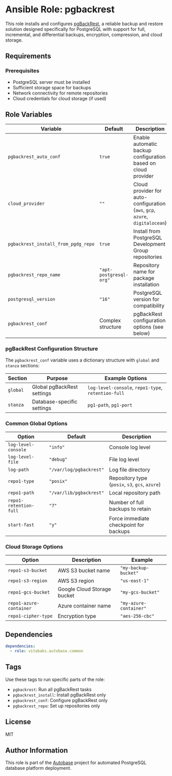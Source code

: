# Ansible Role: pgbackrest

This role installs and configures [pgBackRest](https://pgbackrest.org/), a reliable backup and restore solution designed specifically for PostgreSQL with support for full, incremental, and differential backups, encryption, compression, and cloud storage.

## Requirements

### Prerequisites

- PostgreSQL server must be installed
- Sufficient storage space for backups
- Network connectivity for remote repositories
- Cloud credentials for cloud storage (if used)

## Role Variables

| Variable | Default | Description |
|----------|---------|-------------|
| `pgbackrest_auto_conf` | `true` | Enable automatic backup configuration based on cloud provider |
| `cloud_provider` | `""` | Cloud provider for auto-configuration (`aws`, `gcp`, `azure`, `digitalocean`) |
| `pgbackrest_install_from_pgdg_repo` | `true` | Install from PostgreSQL Development Group repositories |
| `pgbackrest_repo_name` | `"apt-postgresql-org"` | Repository name for package installation |
| `postgresql_version` | `"16"` | PostgreSQL version for compatibility |
| `pgbackrest_conf` | Complex structure | pgBackRest configuration options (see below) |

### pgBackRest Configuration Structure

The `pgbackrest_conf` variable uses a dictionary structure with `global` and `stanza` sections:

| Section | Purpose | Example Options |
|---------|---------|-----------------|
| `global` | Global pgBackRest settings | `log-level-console`, `repo1-type`, `retention-full` |
| `stanza` | Database-specific settings | `pg1-path`, `pg1-port` |

### Common Global Options

| Option | Default | Description |
|--------|---------|-------------|
| `log-level-console` | `"info"` | Console log level |
| `log-level-file` | `"debug"` | File log level |
| `log-path` | `"/var/log/pgbackrest"` | Log file directory |
| `repo1-type` | `"posix"` | Repository type (`posix`, `s3`, `gcs`, `azure`) |
| `repo1-path` | `"/var/lib/pgbackrest"` | Local repository path |
| `repo1-retention-full` | `"7"` | Number of full backups to retain |
| `start-fast` | `"y"` | Force immediate checkpoint for backups |

### Cloud Storage Options

| Option | Description | Example |
|--------|-------------|---------|
| `repo1-s3-bucket` | AWS S3 bucket name | `"my-backup-bucket"` |
| `repo1-s3-region` | AWS S3 region | `"us-east-1"` |
| `repo1-gcs-bucket` | Google Cloud Storage bucket | `"my-gcs-bucket"` |
| `repo1-azure-container` | Azure container name | `"my-azure-container"` |
| `repo1-cipher-type` | Encryption type | `"aes-256-cbc"` |

## Dependencies

```yaml
dependencies:
  - role: vitabaks.autobase.common
```

## Tags

Use these tags to run specific parts of the role:

- `pgbackrest`: Run all pgBackRest tasks
- `pgbackrest_install`: Install pgBackRest only
- `pgbackrest_conf`: Configure pgBackRest only
- `pgbackrest_repo`: Set up repositories only

## License

MIT

## Author Information

This role is part of the [Autobase](https://github.com/vitabaks/autobase) project for automated PostgreSQL database platform deployment.
